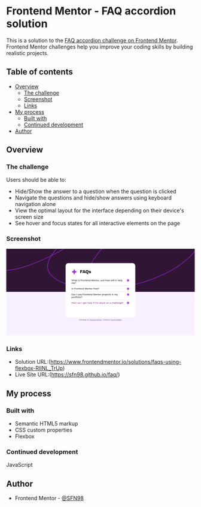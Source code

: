 # Frontend Mentor - FAQ accordion solution

This is a solution to the [FAQ accordion challenge on Frontend Mentor](https://www.frontendmentor.io/challenges/faq-accordion-wyfFdeBwBz). Frontend Mentor challenges help you improve your coding skills by building realistic projects. 

## Table of contents

- [Overview](#overview)
  - [The challenge](#the-challenge)
  - [Screenshot](#screenshot)
  - [Links](#links)
- [My process](#my-process)
  - [Built with](#built-with)
  - [Continued development](#continued-development)
- [Author](#author)


## Overview

### The challenge

Users should be able to:

- Hide/Show the answer to a question when the question is clicked
- Navigate the questions and hide/show answers using keyboard navigation alone
- View the optimal layout for the interface depending on their device's screen size
- See hover and focus states for all interactive elements on the page

### Screenshot

![](assets/images/Screenshot.png)
 

### Links

- Solution URL:(https://www.frontendmentor.io/solutions/faqs-using-flexbox-RIINL_TrUp)
- Live Site URL:(https://sfn98.github.io/faq/)

## My process

### Built with

- Semantic HTML5 markup
- CSS custom properties
- Flexbox


### Continued development

JavaScript

## Author

- Frontend Mentor - [@SFN98](https://www.frontendmentor.io/profile/SFN98)


